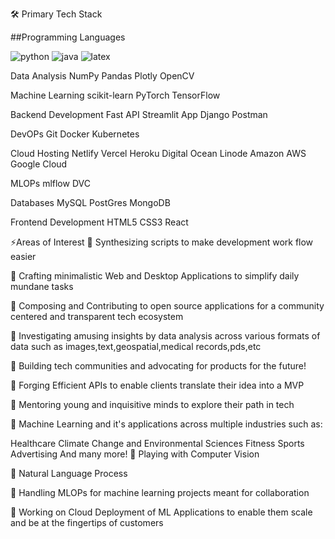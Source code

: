 🛠 Primary Tech Stack

##Programming Languages

![python](https://github.com/user-attachments/assets/b7ca325c-416b-4a71-aca6-7b1a849569eb)  ![java](https://github.com/user-attachments/assets/7e9ddec8-c98d-46c9-a979-47cdc13d0db3) ![latex](https://github.com/user-attachments/assets/b48ffb37-8924-4631-8f74-d276909e66c5)





Data Analysis
NumPy Pandas Plotly OpenCV

Machine Learning
scikit-learn PyTorch TensorFlow

Backend Development
Fast API Streamlit App Django Postman

DevOPs
Git Docker Kubernetes

Cloud Hosting
Netlify Vercel Heroku Digital Ocean Linode Amazon AWS Google Cloud

MLOPs
mlflow DVC

Databases
MySQL PostGres MongoDB

Frontend Development
HTML5 CSS3 React

⚡Areas of Interest
🌟 Synthesizing scripts to make development work flow easier

🌟 Crafting minimalistic Web and Desktop Applications to simplify daily mundane tasks

🌟 Composing and Contributing to open source applications for a community centered and transparent tech ecosystem

🌟 Investigating amusing insights by data analysis across various formats of data such as images,text,geospatial,medical records,pds,etc

🌟 Building tech communities and advocating for products for the future!

🌟 Forging Efficient APIs to enable clients translate their idea into a MVP

🌟 Mentoring young and inquisitive minds to explore their path in tech

🌟 Machine Learning and it's applications across multiple industries such as:

Healthcare
Climate Change and Environmental Sciences
Fitness
Sports
Advertising
And many more!
🌟 Playing with Computer Vision

🌟 Natural Language Process

🌟 Handling MLOPs for machine learning projects meant for collaboration

🌟 Working on Cloud Deployment of ML Applications to enable them scale and be at the fingertips of customers
